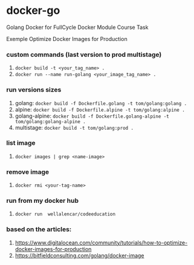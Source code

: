 # docker-go
Golang Docker for FullCycle Docker Module Course Task

Exemple Optimize Docker Images for Production
### custom commands (last version to prod multistage)

1. `docker build -t <your_tag_name> .`
1. `docker run --name run-golang <your_image_tag_name> .`

### run versions sizes

1. golang: `docker build -f Dockerfile.golang -t tom/golang:golang .`
1. alpine: `docker build -f Dockerfile.alpine -t tom/golang:alpine .`
1. golang-alpine: `docker build -f Dockerfile.golang-alpine -t tom/golang:golang-alpine .`
1. multistage: `docker build -t tom/golang:prod .`

### list image

1. `docker images | grep <name-image>`

### remove image

1. `docker rmi <your-tag-name>`

### run from my docker hub

1. `docker run  wellalencar/codeeducation`

### based on the articles:

1. https://www.digitalocean.com/community/tutorials/how-to-optimize-docker-images-for-production
1. https://bitfieldconsulting.com/golang/docker-image
